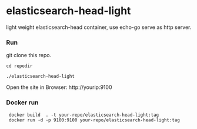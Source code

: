 # elasticsearch-head-light

light weight elasticsearch-head container, use echo-go serve as http server.

### Run

git clone this repo.

`cd repodir`

`./elasticsearch-head-light`

Open the site in Browser: http://yourip:9100

### Docker run

```
 docker build  . -t your-repo/elasticsearch-head-light:tag
 docker run -d -p 9100:9100 your-repo/elasticsearch-head-light:tag
 ```